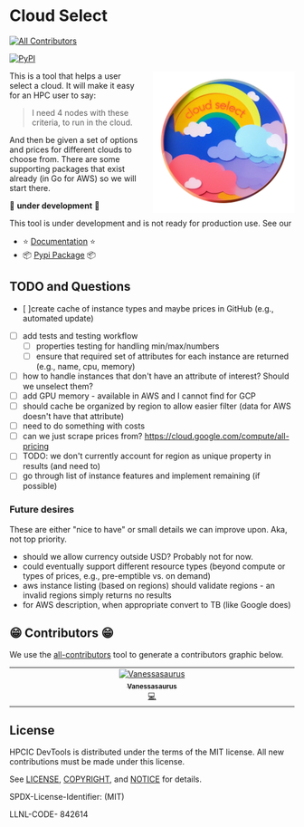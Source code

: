 # Cloud Select

<!-- ALL-CONTRIBUTORS-BADGE:START - Do not remove or modify this section -->
[![All Contributors](https://img.shields.io/badge/all_contributors-1-orange.svg?style=flat-square)](#contributors-)
<!-- ALL-CONTRIBUTORS-BADGE:END -->
[![PyPI](https://img.shields.io/pypi/v/cloud-select-tool)](https://pypi.org/project/cloud-select-tool/)

<a target="_blank" rel="noopener noreferrer" href="https://github.com/converged-computing/cloud-select/blob/main/docs/assets/img/logo-transparent.png">
    <img align="right" style="width: 250px; float: right; padding-left: 20px;" src="https://github.com/converged-computing/cloud-select/raw/main/docs/assets/img/logo-transparent.png" alt="Cloud Select Logo">
</a>

This is a tool that helps a user select a cloud. It will make it easy for an HPC user to say:

> I need 4 nodes with these criteria, to run in the cloud.

And then be given a set of options and prices for different clouds to choose from.
There are some supporting packages that exist already (in Go for AWS) so we will
start there.

🚧️ **under development** 🚧️

This tool is under development and is not ready for production use. See our

 - ⭐️ [Documentation](https://converged-computing.github.io/cloud-select/) ⭐️
 - 📦️ [Pypi Package](https://pypi.org/project/cloud-select-tool/) 📦️

## TODO and Questions

- [ ]create cache of instance types and maybe prices in GitHub (e.g., automated update)
- [ ] add tests and testing workflow
  - [ ] properties testing for handling min/max/numbers
  - [ ] ensure that required set of attributes for each instance are returned (e.g., name, cpu, memory)
- [ ] how to handle instances that don't have an attribute of interest? Should we unselect them?
- [ ] add GPU memory - available in AWS and I cannot find for GCP
- [ ] should cache be organized by region to allow easier filter (data for AWS doesn't have that attribute)
- [ ] need to do something with costs
- [ ] can we just scrape prices from? https://cloud.google.com/compute/all-pricing
- [ ] TODO: we don't currently account for region as unique property in results (and need to)
- [ ] go through list of instance features and implement remaining (if possible)

### Future desires

These are either "nice to have" or small details we can improve upon. Aka, not top priority.

- should we allow currency outside USD? Probably not for now.
- could eventually support different resource types (beyond compute or types of prices, e.g., pre-emptible vs. on demand)
- aws instance listing (based on regions) should validate regions - an invalid regions simply returns no results
- for AWS description, when appropriate convert to TB (like Google does)

## 😁️ Contributors 😁️

We use the [all-contributors](https://github.com/all-contributors/all-contributors)
tool to generate a contributors graphic below.

<!-- ALL-CONTRIBUTORS-LIST:START - Do not remove or modify this section -->
<!-- prettier-ignore-start -->
<!-- markdownlint-disable -->
<table>
  <tbody>
    <tr>
      <td align="center" valign="top" width="14.28%"><a href="https://vsoch.github.io"><img src="https://avatars.githubusercontent.com/u/814322?v=4?s=100" width="100px;" alt="Vanessasaurus"/><br /><sub><b>Vanessasaurus</b></sub></a><br /><a href="https://github.com/converged-computing/cloud-select/commits?author=vsoch" title="Code">💻</a></td>
    </tr>
  </tbody>
</table>

<!-- markdownlint-restore -->
<!-- prettier-ignore-end -->

<!-- ALL-CONTRIBUTORS-LIST:END -->

## License

HPCIC DevTools is distributed under the terms of the MIT license.
All new contributions must be made under this license.

See [LICENSE](https://github.com/converged-computing/cloud-select/blob/main/LICENSE),
[COPYRIGHT](https://github.com/converged-computing/cloud-select/blob/main/COPYRIGHT), and
[NOTICE](https://github.com/converged-computing/cloud-select/blob/main/NOTICE) for details.

SPDX-License-Identifier: (MIT)

LLNL-CODE- 842614
